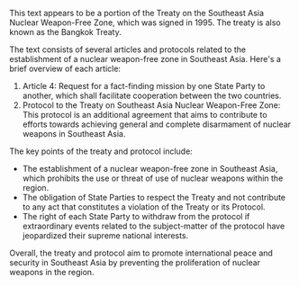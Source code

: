This text appears to be a portion of the Treaty on the Southeast Asia Nuclear Weapon-Free Zone, which was signed in 1995. The treaty is also known as the Bangkok Treaty.

The text consists of several articles and protocols related to the establishment of a nuclear weapon-free zone in Southeast Asia. Here's a brief overview of each article:

1. Article 4: Request for a fact-finding mission by one State Party to another, which shall facilitate cooperation between the two countries.
2. Protocol to the Treaty on Southeast Asia Nuclear Weapon-Free Zone: This protocol is an additional agreement that aims to contribute to efforts towards achieving general and complete disarmament of nuclear weapons in Southeast Asia.

The key points of the treaty and protocol include:

* The establishment of a nuclear weapon-free zone in Southeast Asia, which prohibits the use or threat of use of nuclear weapons within the region.
* The obligation of State Parties to respect the Treaty and not contribute to any act that constitutes a violation of the Treaty or its Protocol.
* The right of each State Party to withdraw from the protocol if extraordinary events related to the subject-matter of the protocol have jeopardized their supreme national interests.

Overall, the treaty and protocol aim to promote international peace and security in Southeast Asia by preventing the proliferation of nuclear weapons in the region.